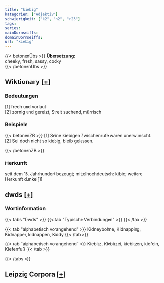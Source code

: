 ```yaml
---
title: "kiebig"
kategorien: ["Adjektiv"]
schwierigkeit: ["k2", "h2", "r23"]
tags:
series:
mainDornseiffs:
domainDornseiffs:
url: "kiebig"
---
```


{{< betonenÜbs >}}
**Übersetzung:**  
cheeky, fresh, sassy, cocky  
{{< /betonenÜbs >}}

## Wiktionary [[+](https://de.wiktionary.org/wiki/kiebig)]

### Bedeutungen
[1] frech und vorlaut  
[2] zornig und gereizt, Streit suchend, mürrisch  

### Beispiele
{{< betonenZB >}}
[1] Seine kiebigen Zwischenrufe waren unerwünscht.  
[2] Sei doch nicht so kiebig, bleib gelassen.  

{{< /betonenZB >}}
### Herkunft
seit dem 15. Jahrhundert bezeugt; mittelhochdeutsch: kībic; weitere Herkunft dunkel[1]  



## dwds [[+](https://www.dwds.de/wb/kiebig)]

### Wortinformation
{{< tabs "Dwds" >}}
{{< tab "Typische Verbindungen" >}}
{{< /tab >}}

{{< tab "alphabetisch vorangehend" >}}
Kidneybohne, Kidnapping, Kidnapper, kidnappen, Kiddy
{{< /tab >}}

{{< tab "alphabetisch vorangehend" >}}
Kiebitz, Kiebitzei, kiebitzen, kiefeln, Kiefenfuß
{{< /tab >}}

{{< /tabs >}}

## Leipzig Corpora [[+](https://corpora.uni-leipzig.de/en/res?word=kiebig&corpusId=deu_newscrawl-public_2018)]


